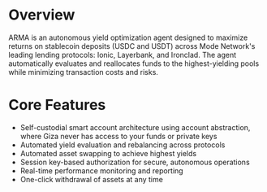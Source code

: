 # Overview

ARMA is an autonomous yield optimization agent designed to maximize returns on stablecoin deposits (USDC and USDT) across Mode Network's leading lending protocols: Ionic, Layerbank, and Ironclad. The agent automatically evaluates and reallocates funds to the highest-yielding pools while minimizing transaction costs and risks.

# Core Features

- Self-custodial smart account architecture using account abstraction, where Giza never has access to your funds or private keys
- Automated yield evaluation and rebalancing across protocols
- Automated asset swapping to achieve highest yields
- Session key-based authorization for secure, autonomous operations
- Real-time performance monitoring and reporting
- One-click withdrawal of assets at any time
